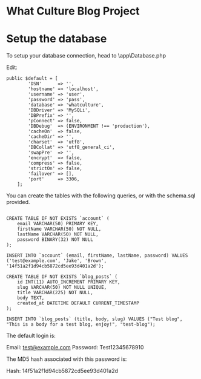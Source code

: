# What Culture Blog Project

# Setup the database

To setup your database connection, head to \app\Database.php

Edit:

``` 
public $default = [
        'DSN'      => '',
        'hostname' => 'localhost',
        'username' => 'user',
        'password' => 'pass',
        'database' => 'whatculture',
        'DBDriver' => 'MySQLi',
        'DBPrefix' => '',
        'pConnect' => false,
        'DBDebug'  => (ENVIRONMENT !== 'production'),
        'cacheOn'  => false,
        'cacheDir' => '',
        'charset'  => 'utf8',
        'DBCollat' => 'utf8_general_ci',
        'swapPre'  => '',
        'encrypt'  => false,
        'compress' => false,
        'strictOn' => false,
        'failover' => [],
        'port'     => 3306,
    ];
```

You can create the tables with the following queries, or with the schema.sql provided.

````mysql 

CREATE TABLE IF NOT EXISTS `account` (
    email VARCHAR(50) PRIMARY KEY,
    firstName VARCHAR(50) NOT NULL,
    lastName VARCHAR(50) NOT NULL,
    password BINARY(32) NOT NULL
);

INSERT INTO `account` (email, firstName, lastName, password) VALUES ('test@example.com', 'Jake', 'Brown', '14f51a2f1d94cb5872cd5ee93d401a2d');

CREATE TABLE IF NOT EXISTS `blog_posts` (
    id INT(11) AUTO_INCREMENT PRIMARY KEY,
    slug VARCHAR(50) NOT NULL UNIQUE,
    title VARCHAR(225) NOT NULL,
    body TEXT,
    created_at DATETIME DEFAULT CURRENT_TIMESTAMP
);

INSERT INTO `blog_posts` (title, body, slug) VALUES ("Test blog", "This is a body for a test blog, enjoy!", "test-blog");

````

The default login is:

Email: test@example.com
Password: Test12345678910

The MD5 hash associated with this password is:

Hash: 14f51a2f1d94cb5872cd5ee93d401a2d